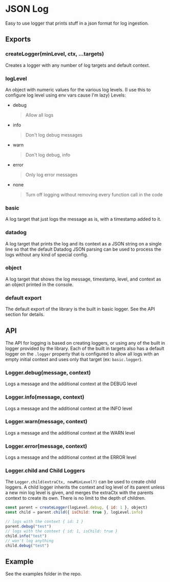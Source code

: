 # JSON Log
Easy to use logger that prints stuff in a json format for log ingestion.

## Exports

### createLogger(minLevel, ctx, ...targets)
Creates a logger with any number of log targets and default context.

### logLevel
An object with numeric values for the various log levels. (I use this to
configure log level using env vars cause I'm lazy)
Levels:
- debug
    > Allow all logs
- info
    > Don't log debug messages
- warn
    > Don't log debug, info
- error
    > Only log error messages
- none
    > Turn off logging without removing every function call in the code

### basic
A log target that just logs the message as is, with a timestamp added to it.

### datadog
A log target that prints the log and its context as a JSON string on a single
line so that the default Datadog JSON parsing can be used to process the logs
without any kind of special config.

### object
A log target that shows the log message, timestamp, level, and context as an
object printed in the console.

### default export
The default export of the library is the built in basic logger. See the API
section for details.

## API
The API for logging is based on creating loggers, or using any of the built in
logger provided by the library. Each of the built in targets also has a default
logger on the `.logger` property that is configured to allow all logs with an
empty initial context and uses only that target (ex: `basic.logger`).

### Logger.debug(message, context)
Logs a message and the additional context at the DEBUG level

### Logger.info(message, context)
Logs a message and the additional context at the INFO level

### Logger.warn(message, context)
Logs a message and the additional context at the WARN level

### Logger.error(message, context)
Logs a message and the additional context at the ERROR level

### Logger.child and Child Loggers
The `Logger.child(extraCtx, newMinLevel?)` can be used to create child loggers.
A child logger inherits the context and log level of its parent unless a new min
log level is given, and merges the extraCtx with the parents context to create
its own. There is no limit to the depth of children.

```js
const parent = createLogger(logLevel.debug, { id: 1 }, object)
const child = parent.child({ isChild: true }, logLevel.info)

// logs with the context { id: 1 }
parent.debug("test")
// logs with the context { id: 1, isChild: true }
child.info("test")
// won't log anything
child.debug("test")
```

## Example
See the examples folder in the repo.
